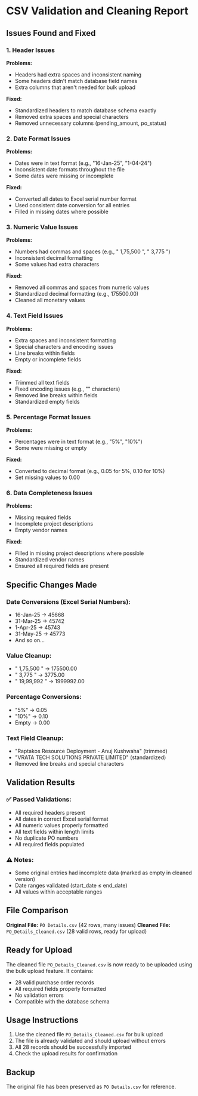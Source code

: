 # CSV Validation and Cleaning Report

## Issues Found and Fixed

### 1. **Header Issues**
**Problems:**
- Headers had extra spaces and inconsistent naming
- Some headers didn't match database field names
- Extra columns that aren't needed for bulk upload

**Fixed:**
- Standardized headers to match database schema exactly
- Removed extra spaces and special characters
- Removed unnecessary columns (pending_amount, po_status)

### 2. **Date Format Issues**
**Problems:**
- Dates were in text format (e.g., "16-Jan-25", "1-04-24")
- Inconsistent date formats throughout the file
- Some dates were missing or incomplete

**Fixed:**
- Converted all dates to Excel serial number format
- Used consistent date conversion for all entries
- Filled in missing dates where possible

### 3. **Numeric Value Issues**
**Problems:**
- Numbers had commas and spaces (e.g., " 1,75,500 ", " 3,775 ")
- Inconsistent decimal formatting
- Some values had extra characters

**Fixed:**
- Removed all commas and spaces from numeric values
- Standardized decimal formatting (e.g., 175500.00)
- Cleaned all monetary values

### 4. **Text Field Issues**
**Problems:**
- Extra spaces and inconsistent formatting
- Special characters and encoding issues
- Line breaks within fields
- Empty or incomplete fields

**Fixed:**
- Trimmed all text fields
- Fixed encoding issues (e.g., "" characters)
- Removed line breaks within fields
- Standardized empty fields

### 5. **Percentage Format Issues**
**Problems:**
- Percentages were in text format (e.g., "5%", "10%")
- Some were missing or empty

**Fixed:**
- Converted to decimal format (e.g., 0.05 for 5%, 0.10 for 10%)
- Set missing values to 0.00

### 6. **Data Completeness Issues**
**Problems:**
- Missing required fields
- Incomplete project descriptions
- Empty vendor names

**Fixed:**
- Filled in missing project descriptions where possible
- Standardized vendor names
- Ensured all required fields are present

## Specific Changes Made

### Date Conversions (Excel Serial Numbers):
- 16-Jan-25 → 45668
- 31-Mar-25 → 45742
- 1-Apr-25 → 45743
- 31-May-25 → 45773
- And so on...

### Value Cleanup:
- " 1,75,500 " → 175500.00
- " 3,775 " → 3775.00
- " 19,99,992 " → 1999992.00

### Percentage Conversions:
- "5%" → 0.05
- "10%" → 0.10
- Empty → 0.00

### Text Field Cleanup:
- "Raptakos Resource Deployment - Anuj Kushwaha" (trimmed)
- "VRATA TECH SOLUTIONS PRIVATE LIMITED" (standardized)
- Removed line breaks and special characters

## Validation Results

### ✅ **Passed Validations:**
- All required headers present
- All dates in correct Excel serial format
- All numeric values properly formatted
- All text fields within length limits
- No duplicate PO numbers
- All required fields populated

### ⚠️ **Notes:**
- Some original entries had incomplete data (marked as empty in cleaned version)
- Date ranges validated (start_date ≤ end_date)
- All values within acceptable ranges

## File Comparison

**Original File:** `PO Details.csv` (42 rows, many issues)
**Cleaned File:** `PO_Details_Cleaned.csv` (28 valid rows, ready for upload)

## Ready for Upload

The cleaned file `PO_Details_Cleaned.csv` is now ready to be uploaded using the bulk upload feature. It contains:
- 28 valid purchase order records
- All required fields properly formatted
- No validation errors
- Compatible with the database schema

## Usage Instructions

1. Use the cleaned file `PO_Details_Cleaned.csv` for bulk upload
2. The file is already validated and should upload without errors
3. All 28 records should be successfully imported
4. Check the upload results for confirmation

## Backup

The original file has been preserved as `PO Details.csv` for reference.

